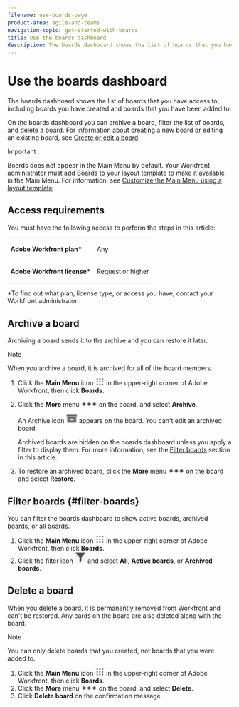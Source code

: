 ```yaml
---
filename: use-boards-page
product-area: agile-and-teams
navigation-topic: get-started-with-boards
title: Use the boards dashboard
description: The boards dashboard shows the list of boards that you have access to, including boards you have created and boards that you have been added to.
---
```


# Use the boards dashboard

The boards dashboard shows the list of boards that you have access to, including boards you have created and boards that you have been added to.

On the boards dashboard you can archive a board, filter the list of boards, and delete a board. For information about creating a new board or editing an existing board, see [Create or edit a board](../../agile/get-started-with-boards/create-edit-board.md).

>[!IMPORTANT]
>
>Boards does not appear in the Main Menu by default. Your Workfront administrator must add Boards to your layout template to make it available in the Main Menu. For information, see [Customize the Main Menu using a layout template](../../administration-and-setup/customize-workfront/use-layout-templates/customize-main-menu.md).

## Access requirements

You must have the following access to perform the steps in this article:

<table> 
 <col> 
 <col> 
 <tbody> 
  <tr> 
   <td role="rowheader"><strong>Adobe Workfront plan*</strong></td> 
   <td> <p>Any</p> </td> 
  </tr> 
  <tr> 
   <td role="rowheader"><strong>Adobe Workfront license*</strong></td> 
   <td> <p>Request or higher</p> </td> 
  </tr> 
 </tbody> 
</table>

&#42;To find out what plan, license type, or access you have, contact your Workfront administrator.

## Archive a board

Archiving a board sends it to the archive and you can restore it later.

>[!NOTE]
>
>When you archive a board, it is archived for all of the board members.

1. Click the **Main Menu** icon ![](assets/main-menu-icon.png) in the upper-right corner of Adobe Workfront, then click **Boards**.
1. Click the **More** menu ![More menu](assets/more-icon-spectrum.png) on the board, and select **Archive**.

   An Archive icon ![Archive](assets/archive-icon-spectrum-25x20.png) appears on the board. You can't edit an archived board.

   Archived boards are hidden on the boards dashboard unless you apply a filter to display them. For more information, see the [Filter boards](#filter-boards) section in this article.

1. To restore an archived board, click the **More** menu ![More menu icon](assets/more-icon-spectrum.png) on the board and select **Restore**.

## Filter boards {#filter-boards}

You can filter the boards dashboard to show active boards, archived boards, or all boards.

1. Click the **Main Menu** icon ![](assets/main-menu-icon.png) in the upper-right corner of Adobe Workfront, then click **Boards**.
1. Click the filter icon ![Filter](assets/filter-icon-spectrum-25x25.png) and select **All**, **Active boards**, or **Archived boards**.

## Delete a board

When you delete a board, it is permanently removed from Workfront and can't be restored. Any cards on the board are also deleted along with the board.

>[!NOTE]
>
>You can only delete boards that you created, not boards that you were added to.

1. Click the **Main Menu** icon ![](assets/main-menu-icon.png) in the upper-right corner of Adobe Workfront, then click **Boards**.
1. Click the **More** menu ![More menu](assets/more-icon-spectrum.png) on the board, and select **Delete**.
1. Click **Delete board** on the confirmation message.

